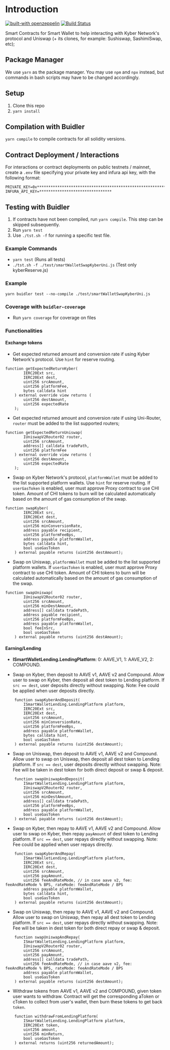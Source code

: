 # Introduction

[![built-with openzeppelin](https://img.shields.io/badge/built%20with-OpenZeppelin-3677FF)](https://docs.openzeppelin.com/)
[![Build Status](https://api.travis-ci.com/KyberNetwork/kyber_reserves_sc.svg?branch=master&status=passed)](https://travis-ci.com/github/KyberNetwork/kyber_reserves_sc)


Smart Contracts for Smart Wallet to help interacting with Kyber Network's protocol and Uniswap (+ its clones, for example: Sushiswap, SashimiSwap, etc);


## Package Manager
We use `yarn` as the package manager. You may use `npm` and `npx` instead, but commands in bash scripts may have to be changed accordingly.


## Setup
1. Clone this repo
2. `yarn install`


## Compilation with Buidler
`yarn compile` to compile contracts for all solidity versions.


## Contract Deployment / Interactions

For interactions or contract deployments on public testnets / mainnet, create a `.env` file specifying your private key and infura api key, with the following format:

```
PRIVATE_KEY=0x****************************************************************
INFURA_API_KEY=********************************
```

## Testing with Buidler
1. If contracts have not been compiled, run `yarn compile`. This step can be skipped subsequently.
2. Run `yarn test`
3. Use `./tst.sh -f` for running a specific test file.

### Example Commands
- `yarn test` (Runs all tests)
- `./tst.sh -f ./test/smartWalletSwapKyberUni.js` (Test only kyberReserve.js)

### Example
`yarn buidler test --no-compile ./test/smartWalletSwapKyberUni.js`

### Coverage with `buidler-coverage`
- Run `yarn coverage` for coverage on files


### Functionalities


#### Exchange tokens

- Get expected returned amount and conversion rate if using Kyber Network's protocol. Use `hint` for reserve routing.
```
function getExpectedReturnKyber(
        IERC20Ext src,
        IERC20Ext dest,
        uint256 srcAmount,
        uint256 platformFee,
        bytes calldata hint
    ) external override view returns (
        uint256 destAmount,
        uint256 expectedRate
    );
```

- Get expected returned amount and conversion rate if using Uni-Router, `router` must be added to the list supported routers;
```
function getExpectedReturnUniswap(
        IUniswapV2Router02 router,
        uint256 srcAmount,
        address[] calldata tradePath,
        uint256 platformFee
    ) external override view returns (
        uint256 destAmount,
        uint256 expectedRate
    );
```

- Swap on Kyber Network's protocol, `platformWallet` must be added to the list supported platform wallets. Use `hint` for reserve routing. If `userGasToken` is enabled, user must approve Proxy contract to use CHI token. Amount of CHI tokens to burn will be calculated automatically based on the amount of gas consumption of the swap.

```
function swapKyber(
        IERC20Ext src,
        IERC20Ext dest,
        uint256 srcAmount,
        uint256 minConversionRate,
        address payable recipient,
        uint256 platformFeeBps,
        address payable platformWallet,
        bytes calldata hint,
        bool useGasToken
    ) external payable returns (uint256 destAmount);
```

- Swap on Uniswap, `platformWallet` must be added to the list supported platform wallets. If `userGasToken` is enabled, user must approve Proxy contract to use CHI token. Amount of CHI tokens to burn will be calculated automatically based on the amount of gas consumption of the swap.

```
function swapUniswap(
        IUniswapV2Router02 router,
        uint256 srcAmount,
        uint256 minDestAmount,
        address[] calldata tradePath,
        address payable recipient,
        uint256 platformFeeBps,
        address payable platformWallet,
        bool feeInSrc,
        bool useGasToken
    ) external payable returns (uint256 destAmount);
```

#### Earning/Lending

- **ISmartWalletLending.LendingPlatform**: 0: AAVE_V1, 1: AAVE_V2, 2: COMPOUND.

- Swap on Kyber, then deposit to AAVE v1, AAVE v2 and Compound. Allow user to swap on Kyber, then deposit all dest token to Lending platform. If `src == dest`, user deposits directly without swapping. Note: Fee could be applied when user deposits directly.
```
    function swapKyberAndDeposit(
        ISmartWalletLending.LendingPlatform platform,
        IERC20Ext src,
        IERC20Ext dest,
        uint256 srcAmount,
        uint256 minConversionRate,
        uint256 platformFeeBps,
        address payable platformWallet,
        bytes calldata hint,
        bool useGasToken
    ) external payable returns (uint256 destAmount);
```

 - Swap on Uniswap, then deposit to AAVE v1, AAVE v2 and Compound. Allow user to swap on Uniswap, then deposit all dest token to Lending platform. If `src == dest`, user deposits directly without swapping. Note: Fee will be taken in dest token for both direct deposit or swap & deposit.
```
    function swapUniswapAndDeposit(
        ISmartWalletLending.LendingPlatform platform,
        IUniswapV2Router02 router,
        uint256 srcAmount,
        uint256 minDestAmount,
        address[] calldata tradePath,
        uint256 platformFeeBps,
        address payable platformWallet,
        bool useGasToken
    ) external payable returns (uint256 destAmount);
```

- Swap on Kyber, then repay to AAVE v1, AAVE v2 and Compound. Allow user to swap on Kyber, then repay `payAmount` of dest token to Lending platform. If `src == dest`, user repays directly without swapping. Note: Fee could be applied when user repays directly.
```
    function swapKyberAndRepay(
        ISmartWalletLending.LendingPlatform platform,
        IERC20Ext src,
        IERC20Ext dest,
        uint256 srcAmount,
        uint256 payAmount,
        uint256 feeAndRateMode, // in case aave v2, fee: feeAndRateMode % BPS, rateMode: feeAndRateMode / BPS
        address payable platformWallet,
        bytes calldata hint,
        bool useGasToken
    ) external payable returns (uint256 destAmount);
```

 - Swap on Uniswap, then repay to AAVE v1, AAVE v2 and Compound. Allow user to swap on Uniswap, then repay all dest token to Lending platform. If `src == dest`, user repays directly without swapping. Note: Fee will be taken in dest token for both direct repay or swap & deposit.
```
    function swapUniswapAndRepay(
        ISmartWalletLending.LendingPlatform platform,
        IUniswapV2Router02 router,
        uint256 srcAmount,
        uint256 payAmount,
        address[] calldata tradePath,
        uint256 feeAndRateMode, // in case aave v2, fee: feeAndRateMode % BPS, rateMode: feeAndRateMode / BPS
        address payable platformWallet,
        bool useGasToken
    ) external payable returns (uint256 destAmount);
```


- Withdraw tokens from AAVE v1, AAVE v2 and COMPOUND, given token user wants to withdraw. Contract will get the corresponding aToken or cToken to collect from user's wallet, then burn these tokens to get back `token`.
```
    function withdrawFromLendingPlatform(
        ISmartWalletLending.LendingPlatform platform,
        IERC20Ext token,
        uint256 amount,
        uint256 minReturn,
        bool useGasToken
    ) external returns (uint256 returnedAmount);
```
 
